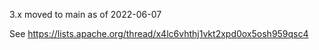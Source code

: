 3.x moved to main as of 2022-06-07

See https://lists.apache.org/thread/x4lc6vhthj1vkt2xpd0ox5osh959qsc4
